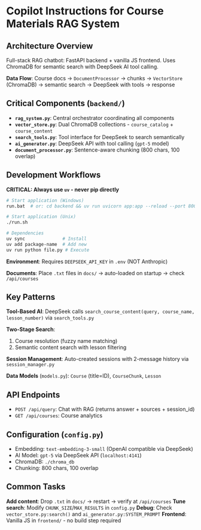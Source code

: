 # Copilot Instructions for Course Materials RAG System

## Architecture Overview
Full-stack RAG chatbot: FastAPI backend + vanilla JS frontend. Uses ChromaDB for semantic search with DeepSeek AI tool calling.

**Data Flow**: Course docs → `DocumentProcessor` → chunks → `VectorStore` (ChromaDB) → semantic search → DeepSeek with tools → response

## Critical Components (`backend/`)
- **`rag_system.py`**: Central orchestrator coordinating all components  
- **`vector_store.py`**: Dual ChromaDB collections - `course_catalog` + `course_content`
- **`search_tools.py`**: Tool interface for DeepSeek to search semantically
- **`ai_generator.py`**: DeepSeek API with tool calling (`gpt-5` model)
- **`document_processor.py`**: Sentence-aware chunking (800 chars, 100 overlap)

## Development Workflows

**CRITICAL: Always use `uv` - never pip directly**
```bash
# Start application (Windows)
run.bat  # or: cd backend && uv run uvicorn app:app --reload --port 8000

# Start application (Unix)
./run.sh

# Dependencies  
uv sync              # Install
uv add package-name  # Add new
uv run python file.py # Execute
```

**Environment**: Requires `DEEPSEEK_API_KEY` in `.env` (NOT Anthropic)

**Documents**: Place `.txt` files in `docs/` → auto-loaded on startup → check `/api/courses`

## Key Patterns

**Tool-Based AI**: DeepSeek calls `search_course_content(query, course_name, lesson_number)` via `search_tools.py`

**Two-Stage Search**: 
1. Course resolution (fuzzy name matching)  
2. Semantic content search with lesson filtering

**Session Management**: Auto-created sessions with 2-message history via `session_manager.py`

**Data Models** (`models.py`): `Course` (title=ID), `CourseChunk`, `Lesson`

## API Endpoints
- `POST /api/query`: Chat with RAG (returns answer + sources + session_id)
- `GET /api/courses`: Course analytics

## Configuration (`config.py`)
- Embedding: `text-embedding-3-small` (OpenAI compatible via DeepSeek)
- AI Model: `gpt-5` via DeepSeek API (`localhost:4141`)  
- ChromaDB: `./chroma_db`
- Chunking: 800 chars, 100 overlap

## Common Tasks
**Add content**: Drop `.txt` in `docs/` → restart → verify at `/api/courses`
**Tune search**: Modify `CHUNK_SIZE`/`MAX_RESULTS` in `config.py`
**Debug**: Check `vector_store.py:search()` and `ai_generator.py:SYSTEM_PROMPT`
**Frontend**: Vanilla JS in `frontend/` - no build step required
